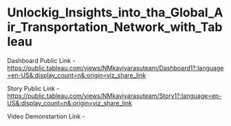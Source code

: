 # Unlockig_Insights_into_tha_Global_Air_Transportation_Network_with_Tableau


Dashboard Public Link - https://public.tableau.com/views/NMkaviyarasuteam/Dashboard1?:language=en-US&:display_count=n&:origin=viz_share_link

Story Public Link - https://public.tableau.com/views/NMkaviyarasuteam/Story1?:language=en-US&:display_count=n&:origin=viz_share_link

Video Demonstartion Link - 
